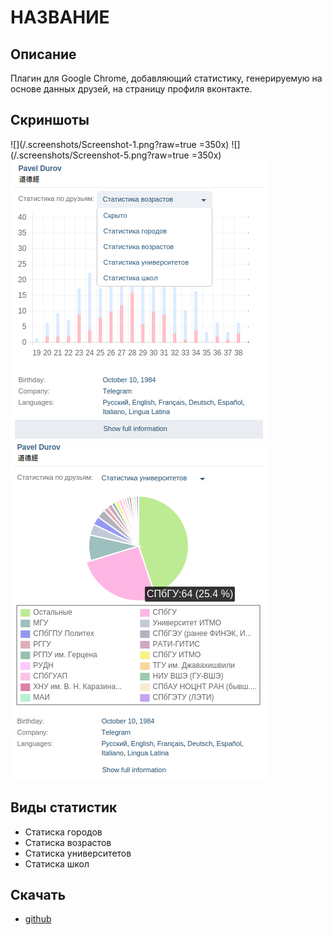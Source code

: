 НАЗВАНИЕ
========

Описание
--------
Плагин для Google Chrome, добавляющий статистику, генерируемую на основе данных друзей, на страницу профиля вконтакте. 

Скриншоты
---------
![](/.screenshots/Screenshot-1.png?raw=true =350x)
![](/.screenshots/Screenshot-5.png?raw=true =350x)
![](/.screenshots/Screenshot-4.png?raw=true)
![](/.screenshots/Screenshot-3.png?raw=true)

Виды статистик
-------------
* Статиска городов
* Статиска возрастов
* Статиска университетов
* Статиска школ

Скачать
-------
* [github](https://github.com/Phil9l/vk-friends-statistics/releases)
